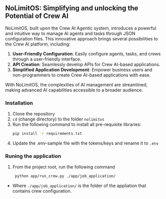 ## NoLimitOS: Simplifying and unlocking the Potential of Crew AI

NoLimitOS, built upon the Crew AI Agentic system, introduces a powerful and intuitive way to manage AI agents and tasks through JSON configuration files. This innovative approach brings several possibilities to the Crew AI platform, including:

1. **User-Friendly Configuration**: Easily configure agents, tasks, and crews through a user-friendly interface.
2. **API Creation**: Seamlessly develop APIs for Crew AI-based applications.
3. **Simplified Application Development**: Empower business users and non-programmers to create Crew AI-based applications with ease.

With NoLimitOS, the complexities of AI management are streamlined, making advanced AI capabilities accessible to a broader audience.

### Installation
1. Clone the repository
2. `cd` (change directory) to the folder `nolimitos`
3. Run the following command to install all pre-requisite libraries:
   ```sh
   pip install -r requirements.txt
4. Update the .env-sample file with the tokens/keys and rename it to `.env`

### Runing the application
1. From the project root, run the following command
   ```sh
    python app/run_crew.py ./app/job_application/
- Where `./app/job_application/` is the folder of the appliation that contains crew configuration.